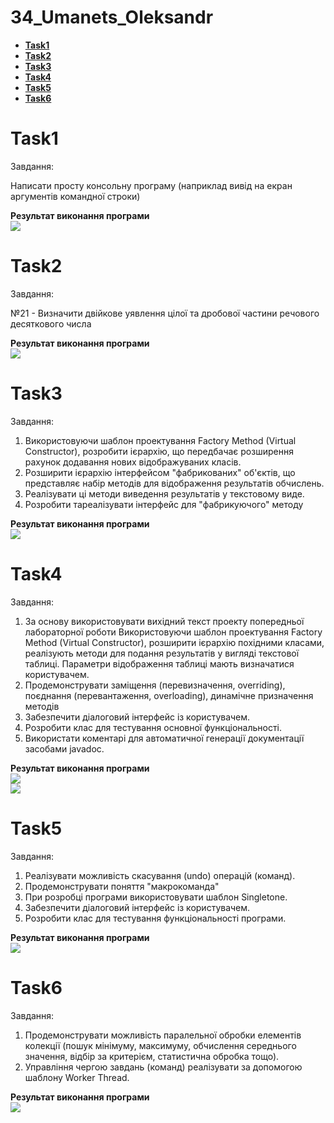 # 34_Umanets_Oleksandr
- [**Task1**](https://github.com/Chuda4ok/34_Umanets_Oleksandr#task1)
- [**Task2**](https://github.com/Chuda4ok/34_Umanets_Oleksandr#task2)
- [**Task3**](https://github.com/Chuda4ok/34_Umanets_Oleksandr#task3)
- [**Task4**](https://github.com/Chuda4ok/34_Umanets_Oleksandr#task4)
- [**Task5**](https://github.com/Chuda4ok/34_Umanets_Oleksandr#task5)
- [**Task6**](https://github.com/Chuda4ok/34_Umanets_Oleksandr#task6)
# Task1
Завдання:

Написати просту консольну програму (наприклад вивід на екран аргументів командної строки)

**Результат виконання програми**<br>
![](Task1/res1.png)
# Task2
Завдання:

№21 - Визначити двійкове уявлення цілої та дробової частини речового
десяткового числа

**Результат виконання програми**<br>
![](Task2/Res1.png)
# Task3
Завдання:

1. Використовуючи шаблон проектування Factory Method (Virtual Constructor), розробити ієрархію, що передбачає розширення рахунок додавання
нових відображуваних класів.
2. Розширити ієрархію інтерфейсом "фабрикованих" об'єктів, що представляє набір методів для відображення результатів обчислень.
3. Реалізувати ці методи виведення результатів у текстовому виде.
4. Розробити тареалізувати інтерфейс для "фабрикуючого" методу

**Результат виконання програми**<br>
![](Task3/Res1.png)
# Task4
Завдання:

1. За основу використовувати вихідний текст проекту попередньої лабораторної роботи Використовуючи шаблон проектування Factory Method 
(Virtual Constructor), розширити ієрархію похідними класами, реалізують методи для подання результатів у вигляді текстової
таблиці. Параметри відображення таблиці мають визначатися користувачем.
2. Продемонструвати заміщення (перевизначення, overriding), поєднання (перевантаження, overloading), динамічне призначення методів
3. Забезпечити діалоговий інтерфейс із користувачем.
4. Розробити клас для тестування основної функціональності.
5. Використати коментарі для автоматичної генерації документації засобами javadoc.

**Результат виконання програми**<br>
![](Task4/Res2.png)<br>
![](Task4/res1.png)
# Task5
Завдання:

1. Реалізувати можливість скасування (undo) операцій (команд).
2. Продемонструвати поняття "макрокоманда"
3. При розробці програми використовувати шаблон Singletone.
4. Забезпечити діалоговий інтерфейс із користувачем.
5. Розробити клас для тестування функціональності програми.

**Результат виконання програми**<br>
![](Task5/Res1.png)
# Task6
Завдання:

1. Продемонструвати можливість паралельної обробки елементів колекції (пошук мінімуму, максимуму, обчислення середнього значення, відбір за критерієм, статистична обробка тощо).
2. Управління чергою завдань (команд) реалізувати за допомогою шаблону Worker Thread.

**Результат виконання програми**<br>
![](Task6/Res1.png)
